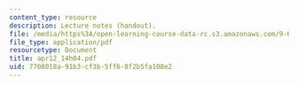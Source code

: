 ```yaml
---
content_type: resource
description: Lecture notes (handout).
file: /media/https%3A/open-learning-course-data-rc.s3.amazonaws.com/9-65-cognitive-processes-spring-2004/7708018a91b3cf3b5ff68f2b5fa108e2_apr12_14h04.pdf
file_type: application/pdf
resourcetype: Document
title: apr12_14h04.pdf
uid: 7708018a-91b3-cf3b-5ff6-8f2b5fa108e2
---
```

